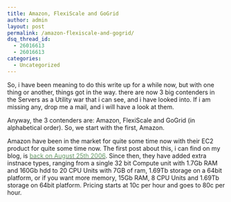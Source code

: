 ```yaml
---
title: Amazon, FlexiScale and GoGrid
author: admin
layout: post
permalink: /amazon-flexiscale-and-gogrid/
dsq_thread_id:
  - 26016613
  - 26016613
categories:
  - Uncategorized
---
```

So, i have been meaning to do this write up for a while now, but with one thing or another, things got in the way. there are now 3 big contenders in the Servers as a Utility war that i can see, and i have looked into. If i am missing any, drop me a mail, and i will have a look at them.

Anyway, the 3 contenders are: Amazon, FlexiScale and GoGrid (in alphabetical order). So, we start with the first, Amazon.

Amazon have been in the market for quite some time now with their EC2 product for quite some time now. The first post about this, i can find on my blog, is [<font color="#669966">back on August 25th 2006</font>][1]. Since then, they have added extra instnace types, ranging from a single&nbsp;32 bit Compute unit with 1.7Gb RAM and 160Gb hdd to 20 CPU Units with 7GB of ram, 1.69Tb storage on a 64bit platform, or if you want more memory, 15Gb RAM, 8 CPU Units and 1.69Tb storage on 64bit platform. Pricing starts at 10c per hour and goes to 80c per hour.

 [1]: http://blog.lotas-smartman.net/amazon-ec2-elastic-compute-cloud-limited-beta/